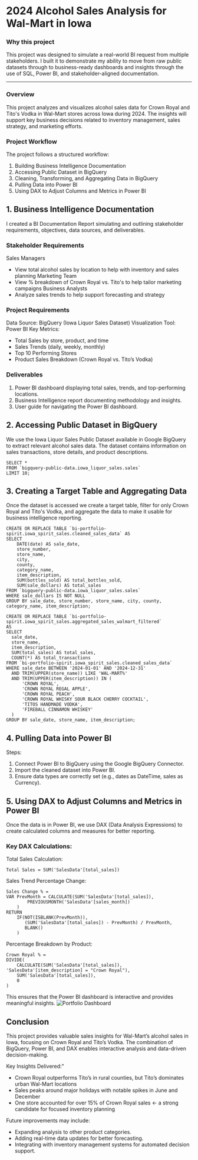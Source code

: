 # 2024 Alcohol Sales Analysis for Wal-Mart in Iowa

### Why this project

This project was designed to simulate a real-world BI request from multiple stakeholders. I built it to demonstrate my ability to move from raw public datasets through to business-ready dashboards and insights through the use of SQL, Power BI, and stakeholder-aligned documentation.


---


### Overview

This project analyzes and visualizes alcohol sales data for Crown Royal and Tito's Vodka in Wal-Mart stores across Iowa during 2024. The insights will support key business decisions related to inventory management, sales strategy, and marketing efforts.

### Project Workflow
The project follows a structured workflow:
  1. Building Business Intelligence Documentation
  2. Accessing Public Dataset in BigQuery
  3. Cleaning, Transforming, and Aggregating Data in BigQuery
  4. Pulling Data into Power BI
  5. Using DAX to Adjust Columns and Metrics in Power BI

## 1. Business Intelligence Documentation
I created a BI Documentation Report simulating and outlining stakeholder requirements, objectives, data sources, and deliverables.

### Stakeholder Requirements
Sales Managers
  - View total alcohol sales by location to help with inventory and sales planning
Marketing Team
  - View % breakdown of Crown Royal vs. Tito's to help tailor marketing campaigns
Business Analysts
  - Analyze sales trends to help support forecasting and strategy

### Project Requirements
Data Source: BigQuery (Iowa Liquor Sales Dataset)
Visualization Tool: Power BI
Key Metrics:
  - Total Sales by store, product, and time
  - Sales Trends (daily, weekly, monthly)
  - Top 10 Performing Stores
  - Product Sales Breakdown (Crown Royal vs. Tito’s Vodka)

### Deliverables
1. Power BI dashboard displaying total sales, trends, and top-performing locations.
2. Business Intelligence report documenting methodology and insights.
3. User guide for navigating the Power BI dashboard.

## 2. Accessing Public Dataset in BigQuery
We use the Iowa Liquor Sales Public Dataset available in Google BigQuery to extract relevant alcohol sales data. The dataset contains information on sales transactions, store details, and product descriptions.

```
SELECT * 
FROM `bigquery-public-data.iowa_liquor_sales.sales` 
LIMIT 10;
```

## 3. Creating a Target Table and Aggregating Data
Once the dataset is accessed we create a target table, filter for only Crown Royal and Tito's Vodka, and aggregate the data to make it usable for business intelligence reporting.

```
CREATE OR REPLACE TABLE `bi-portfolio-spirit.iowa_spirit_sales.cleaned_sales_data` AS
SELECT 
    DATE(date) AS sale_date,
    store_number,
    store_name,
    city,
    county,
    category_name,
    item_description,
    SUM(bottles_sold) AS total_bottles_sold,
    SUM(sale_dollars) AS total_sales
FROM `bigquery-public-data.iowa_liquor_sales.sales`
WHERE sale_dollars IS NOT NULL
GROUP BY sale_date, store_number, store_name, city, county, category_name, item_description;
```

```
CREATE OR REPLACE TABLE `bi-portfolio-spirit.iowa_spirit_sales.aggregated_sales_walmart_filtered`
AS
SELECT
  sale_date,
  store_name,
  item_description,
  SUM(total_sales) AS total_sales,
  COUNT(*) AS total_transactions
FROM `bi-portfolio-spirit.iowa_spirit_sales.cleaned_sales_data`
WHERE sale_date BETWEEN '2024-01-01' AND '2024-12-31'
  AND TRIM(UPPER(store_name)) LIKE 'WAL-MART%'
  AND TRIM(UPPER(item_description)) IN (
      'CROWN ROYAL', 
      'CROWN ROYAL REGAL APPLE', 
      'CROWN ROYAL PEACH', 
      'CROWN ROYAL WHISKY SOUR BLACK CHERRY COCKTAIL', 
      'TITOS HANDMADE VODKA', 
      'FIREBALL CINNAMON WHISKEY'
  )
GROUP BY sale_date, store_name, item_description;
```

## 4. Pulling Data into Power BI
Steps:
1. Connect Power BI to BigQuery using the Google BigQuery Connector.
2. Import the cleaned dataset into Power BI.
3. Ensure data types are correctly set (e.g., dates as DateTime, sales as Currency).

## 5. Using DAX to Adjust Columns and Metrics in Power BI

Once the data is in Power BI, we use DAX (Data Analysis Expressions) to create calculated columns and measures for better reporting.

### Key DAX Calculations:

Total Sales Calculation:
```
Total Sales = SUM('SalesData'[total_sales])
```

Sales Trend Percentage Change:
```
Sales Change % =
VAR PrevMonth = CALCULATE(SUM('SalesData'[total_sales]),
        PREVIOUSMONTH('SalesData'[sales_month])
    )
RETURN
    IF(NOT(ISBLANK(PrevMonth)),
       (SUM('SalesData'[total_sales]) - PrevMonth) / PrevMonth,
       BLANK()
    )
```

Percentage Breakdown by Product:
```
Crown Royal % =
DIVIDE(
    CALCULATE(SUM('SalesData'[total_sales]), 'SalesData'[item_description] = "Crown Royal"),
    SUM('SalesData'[total_sales]),
    0
)
```

This ensures that the Power BI dashboard is interactive and provides meaningful insights.
![Portfolio Dashboard](https://github.com/user-attachments/assets/6422c07b-6ff9-4880-b034-c8cbc752753e)


## Conclusion
This project provides valuable sales insights for Wal-Mart’s alcohol sales in Iowa, focusing on Crown Royal and Tito’s Vodka. The combination of BigQuery, Power BI, and DAX enables interactive analysis and data-driven decision-making.

Key Insights Delivered:”
- Crown Royal outperforms Tito’s in rural counties, but Tito’s dominates urban Wal-Mart locations
- Sales peaks around major holidays with notable spikes in June and December
- One store accounted for over 15% of Crown Royal sales <- a strong candidate for focused inventory planning

Future improvements may include:
- Expanding analysis to other product categories.
- Adding real-time data updates for better forecasting.
- Integrating with inventory management systems for automated decision support.
